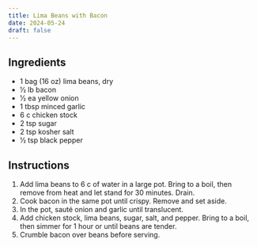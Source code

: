```yaml
---
title: Lima Beans with Bacon
date: 2024-05-24
draft: false
---
```


## Ingredients

* 1 bag (16 oz) lima beans, dry
* 1⁄2 lb bacon
* 1⁄2 ea yellow onion
* 1 tbsp minced garlic
* 6 c chicken stock
* 2 tsp sugar
* 2 tsp kosher salt
* 1⁄2 tsp black pepper

## Instructions

1. Add lima beans to 6 c of water in a large pot. Bring to a boil, then remove from heat and let stand for 30 minutes. Drain.
2. Cook bacon in the same pot until crispy. Remove and set aside.
3. In the pot, sauté onion and garlic until translucent.
4. Add chicken stock, lima beans, sugar, salt, and pepper. Bring to a boil, then simmer for 1 hour or until beans are tender.
5. Crumble bacon over beans before serving.
